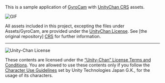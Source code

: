 This is a sample application of [GyroCam][GyroCam] with [UnityChan CRS][CRS] assets.

![GIF](http://keijiro.github.io/unitychan-crs-gyrocam/anim.gif)

All assets included in this project, excepting the files under Assets/GyroCam,
are provided under the [UnityChan License][UCL]. See [the original repository]
[CRS] for further information.

[GyroCam]: https://github.com/keijiro/GyroCam
[CRS]: https://github.com/unity3d-jp/unitychan-crs
[UCL]: http://unity-chan.com/download/license_en.html

---

<div><img src="http://unity-chan.com/images/imageLicenseLogo.png" alt="Unity-Chan License"><p>These contents are licensed under the <a href="http://unity-chan.com/download/license_en.html" target="_blank">“Unity-Chan” License Terms and Conditions</a>. You are allowed to use these contents only if you follow the <a href="http://unity-chan.com/download/guideline_en.html" target="_blank">Character Use Guidelines</a> set by Unity Technologies Japan G.K., for the usage of its characters.</p></div>
